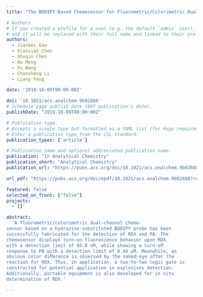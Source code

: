 ```yaml
---
title: "The BODIPY-Based Chemosensor for Fluorometric/Colorimetric Dual Channel Detection of RDX and PA"

# Authors
# If you created a profile for a user (e.g. the default `admin` user), write the username (folder name) here
# and it will be replaced with their full name and linked to their profile.
authors:
  - Jianmei Gao
  - Xiaoxiao Chen
  - Shuqin Chen
  - Hu Meng
  - Yu Wang
  - Chunsheng Li
  - Liang Feng

date: '2019-10-09T00:00:00Z'

doi: '10.1021/acs.analchem.9b02888'
# Schedule page publish date (NOT publication's date).
publishDate: "2019-10-09T00:00:00Z"

# Publication type.
# Accepts a single type but formatted as a YAML list (for Hugo requirements).
# Enter a publication type from the CSL standard.
publication_types: ['article']

# Publication name and optional abbreviated publication name.
publication: "In Analytical Chemistry"
publication_short: "Analytical Chemistry"
publication_url: "https://pubs.acs.org/doi/10.1021/acs.analchem.9b02888"

url_pdf: "https://pubs.acs.org/doi/epdf/10.1021/acs.analchem.9b02888?ref=article_openPDF"

featured: false
selected_on_front: ["false"]
projects:
  - []

abstract: 
  'A fluorometric/colorimetric dual-channel chemo-
sensor based on a hydrazine-substituted BODIPY probe has been
successfully fabricated for the detection of RDX and PA. The
chemosensor displays turn-on fluorescence behavior upon RDX
with a detection limit of 85.8 nM, while showing a turn-oﬀ
response to PA with a detection limit of 0.44 μM. Meanwhile, an
obvious color diﬀerence is observed by the naked-eye after the
reaction for RDX. Thus, in application, a two-to-two logic gate is
constructed for potential application in explosives detection.
Additionally, portable equipment is also developed for in situ
determination of RDX.'

---
```

